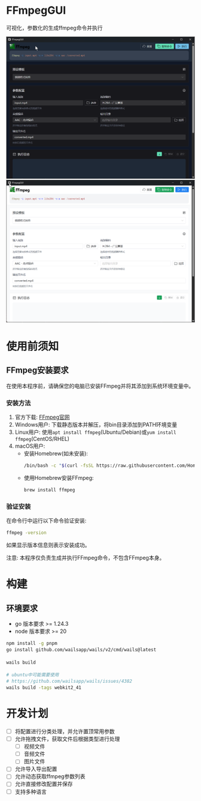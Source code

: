 # FFmpegGUI

可视化，参数化的生成ffmpeg命令并执行

![alt text](./docs/dark.png)
![alt text](./docs/light.png)

# 使用前须知

## FFmpeg安装要求

在使用本程序前，请确保您的电脑已安装FFmpeg并将其添加到系统环境变量中。

### 安装方法
1. 官方下载: [FFmpeg官网](https://ffmpeg.org/download.html)
2. Windows用户: 下载静态版本并解压，将bin目录添加到PATH环境变量
3. Linux用户: 使用`apt install ffmpeg`(Ubuntu/Debian)或`yum install ffmpeg`(CentOS/RHEL)
4. macOS用户:
   - 安装Homebrew(如未安装):
     ```bash
     /bin/bash -c "$(curl -fsSL https://raw.githubusercontent.com/Homebrew/install/HEAD/install.sh)"
     ```
   - 使用Homebrew安装FFmpeg:
     ```bash
     brew install ffmpeg
     ```

### 验证安装
在命令行中运行以下命令验证安装:
```bash
ffmpeg -version
```
如果显示版本信息则表示安装成功。

注意: 本程序仅负责生成并执行FFmpeg命令，不包含FFmpeg本身。

# 构建

## 环境要求

- go 版本要求 >= 1.24.3
- node 版本要求 >= 20

```bash
npm install -g pnpm
go install github.com/wailsapp/wails/v2/cmd/wails@latest

wails build

# ubuntu中可能需要使用
# https://github.com/wailsapp/wails/issues/4382
wails build -tags webkit2_41
```

# 开发计划

- [ ] 将配置进行分类处理，并允许置顶常用参数
- [ ] 允许拖拽文件，获取文件后根据类型进行处理
  - [ ] 视频文件
  - [ ] 音频文件
  - [ ] 图片文件
- [ ] 允许导入导出配置
- [ ] 允许动态获取ffmpeg参数列表
- [ ] 允许直接修改配置并保存
- [ ] 支持多种语言